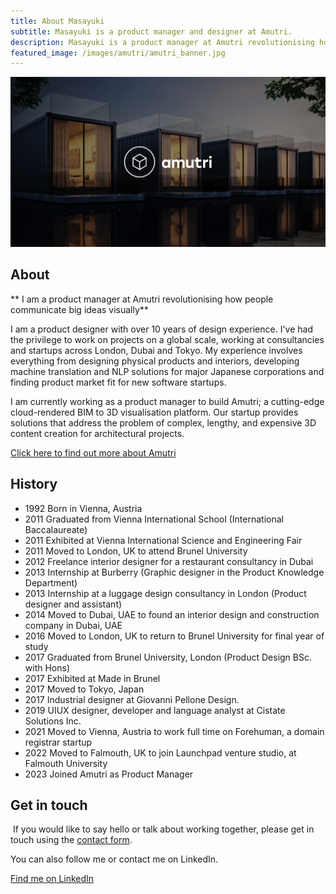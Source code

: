 ```yaml
---
title: About Masayuki
subtitle: Masayuki is a product manager and designer at Amutri.
description: Masayuki is a product manager at Amutri revolutionising how people communicate big ideas visually
featured_image: /images/amutri/amutri_banner.jpg
---
```


<div class="banner"><img src="/images/amutri/amutri_banner.jpg" class="banner_img"></div>

## About

** I am a product manager at Amutri revolutionising how people communicate big ideas visually**

I am a product designer with over 10 years of design experience. I've had the privilege to work on projects on a global scale, working at consultancies and startups across London, Dubai and Tokyo. My experience involves everything from designing physical products and interiors, developing machine translation and NLP solutions for major Japanese corporations and finding product market fit for new software startups.

I am currently working as a product manager to build Amutri; a cutting-edge cloud-rendered BIM to 3D visualisation platform. Our startup provides solutions that address the problem of complex, lengthy, and expensive 3D content creation for architectural projects.

[Click here to find out more about Amutri](https://www.amutri.com/)

## History

* 1992 Born in Vienna, Austria
* 2011 Graduated from Vienna International School (International Baccalaureate)
* 2011 Exhibited at Vienna International Science and Engineering Fair
* 2011 Moved to London, UK to attend Brunel University
* 2012 Freelance interior designer for a restaurant consultancy in Dubai
* 2013 Internship at Burberry (Graphic designer in the Product Knowledge Department)
* 2013 Internship at a luggage design consultancy in London (Product designer and assistant)
* 2014 Moved to Dubai, UAE to found an interior design and construction company in Dubai, UAE
* 2016 Moved to London, UK to return to Brunel University for final year of study
* 2017 Graduated from Brunel University, London (Product Design BSc. with Hons)
* 2017 Exhibited at Made in Brunel
* 2017 Moved to Tokyo, Japan
* 2017 Industrial designer at Giovanni Pellone Design.
* 2019 UIUX designer, developer and language analyst at Cistate Solutions Inc.
* 2021 Moved to Vienna, Austria to work full time on Forehuman, a domain registrar startup
* 2022 Moved to Falmouth, UK to join Launchpad venture studio, at Falmouth University
* 2023 Joined Amutri as Product Manager

## Get in touch
​
If you would like to say hello or talk about working together, please get in touch using the [contact form](/contact).

You can also follow me or contact me on LinkedIn.

<a href="https://www.linkedin.com/in/mkishi" class="button button--large">Find me on LinkedIn</a>